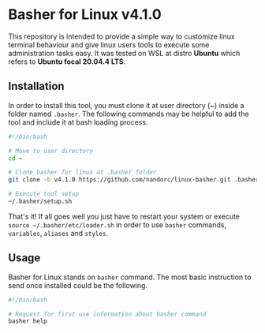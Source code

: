 # Basher for Linux v4.1.0

This repository is intended to provide a simple way to customize linux terminal behaviour and give linux users tools to execute some administration tasks easy. It was tested on WSL at distro **Ubuntu** which refers to **Ubuntu focal 20.04.4 LTS**.

## Installation

In order to install this tool, you must clone it at user directory (~) inside a folder named `.basher`. The following commands may be helpful to add the tool and include it at bash loading process.

```bash
#!/bin/bash

# Move to user directory
cd ~

# Clone basher for linux at .basher folder
git clone -b v4.1.0 https://github.com/nandorc/linux-basher.git .basher

# Execute tool setup
~/.basher/setup.sh
```

That's it! If all goes well you just have to restart your system or execute `source ~/.basher/etc/loader.sh` in order to use `basher` commands, `variables`, `aliases` and `styles`.

## Usage

Basher for Linux stands on `basher` command. The most basic instruction to send once installed could be the following.

```bash
#!/bin/bash

# Request for first use information about basher command
basher help
```
